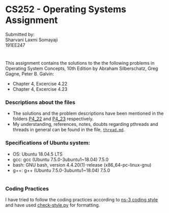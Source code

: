# CS252 - Operating Systems Assignment
Submitted by: <br>
Sharvani Laxmi Somayaji <br>
191EE247 
#
This assignment contains the solutions to the the following problems in Operating System Concepts, 10th Edition by Abraham Silberschatz, Greg Gagne, Peter B. Galvin:
- Chapter 4, Excercise 4.22
- Chapter 4, Excercise 4.23

### Descriptions about the files
- The solutions and the problem descriptions have been mentioned in the folders <a href="https://github.com/Sharvani2002/CS252-Assignment/tree/main/P4_22">P4_22</a> and <a href="https://github.com/Sharvani2002/CS252-Assignment/tree/main/P4_23">P4_23</a> respectively.
- My understanding, references, notes, doubts regarding pthreads and threads in general can be found in the file, <a href="https://github.com/Sharvani2002/CS252-Assignment/blob/main/thread.md">`thread.md`</a>.

### Specifications of Ubuntu system:

- OS: Ubuntu 18.04.5 LTS
- gcc: gcc (Ubuntu 7.5.0-3ubuntu1~18.04) 7.5.0
- bash: GNU bash, version 4.4.20(1)-release (x86_64-pc-linux-gnu)
- g++: g++ (Ubuntu 7.5.0-3ubuntu1~18.04) 7.5.0
#

### Coding Practices
I have tried to follow the coding practices according to <a href="https://www.nsnam.org/develop/contributing-code/coding-style/">ns-3 coding style</a> and have used <a href="https://code.nsnam.org/ns-3.26/file/af21cf79d193/utils/check-style.py">check-style.py</a> for formatting.



